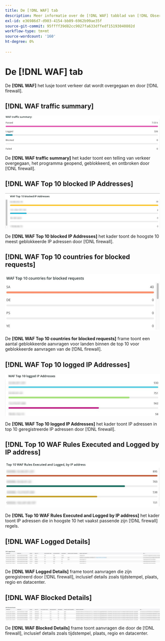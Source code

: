 ```yaml
---
title: De [!DNL WAF] tab
description: Meer informatie over de [!DNL WAF] tabblad van [!DNL Observation for Adobe Commerce].
exl-id: e36986d7-d903-4154-bb09-6962b99ae35f
source-git-commit: 95ffff39d82cc9027fa633dffedf15193040802d
workflow-type: tm+mt
source-wordcount: '160'
ht-degree: 0%

---
```


# De [!DNL WAF] tab

De **[!DNL WAF]** het lusje toont verkeer dat wordt overgegaan en door [!DNL firewall].

## [!DNL WAF traffic summary]

![Overzicht van WAF-verkeer](../../assets/tools/observation-for-adobe-commerce/waf-1.png)

De **[!DNL WAF traffic summary]** het kader toont een telling van verkeer overgegaan, het programma geopend, geblokkeerd, en ontbroken door [!DNL firewall].

## [!DNL WAF Top 10 blocked IP Addresses]

![WAF top 10 geblokkeerde IP adressen](../../assets/tools/observation-for-adobe-commerce/waf-2.png)

De **[!DNL WAF Top 10 blocked IP Addresses]** het kader toont de hoogste 10 meest geblokkeerde IP adressen door [!DNL firewall].

## [!DNL WAF Top 10 countries for blocked requests]

![WAF top 10 countries for geblokkeerde request](../../assets/tools/observation-for-adobe-commerce/waf-3.jpg)

De **[!DNL WAF Top 10 countries for blocked requests]** frame toont een aantal geblokkeerde aanvragen voor landen binnen de top 10 voor geblokkeerde aanvragen van de [!DNL firewall].

## [!DNL WAF Top 10 logged IP Addresses]

![WAF top 10 geregistreerde IP adressen](../../assets/tools/observation-for-adobe-commerce/waf-4.jpg)

De **[!DNL WAF Top 10 logged IP Addresses]** het kader toont IP adressen in top 10 geregistreerde IP adressen door [!DNL firewall].

## [!DNL Top 10 WAF Rules Executed and Logged by IP address]

![De bovenkant 10 regels van WAF die door IP adres worden uitgevoerd en worden geregistreerd](../../assets/tools/observation-for-adobe-commerce/waf-5.jpg)

De **[!DNL Top 10 WAF Rules Executed and Logged by IP address]** het kader toont IP adressen die in hoogste 10 het vaakst passende zijn [!DNL firewall] regels.

## [!DNL WAF Logged Details]

![WAF-geregistreerde details](../../assets/tools/observation-for-adobe-commerce/waf-6.jpg)

De **[!DNL WAF Logged Details]** frame toont aanvragen die zijn geregistreerd door [!DNL firewall], inclusief details zoals tijdstempel, plaats, regio en datacenter.

## [!DNL WAF Blocked Details]

![Door WAF geblokkeerde gegevens](../../assets/tools/observation-for-adobe-commerce/waf-7.jpg)

De **[!DNL WAF Blocked Details]** frame toont aanvragen die door de [!DNL firewall], inclusief details zoals tijdstempel, plaats, regio en datacenter.
